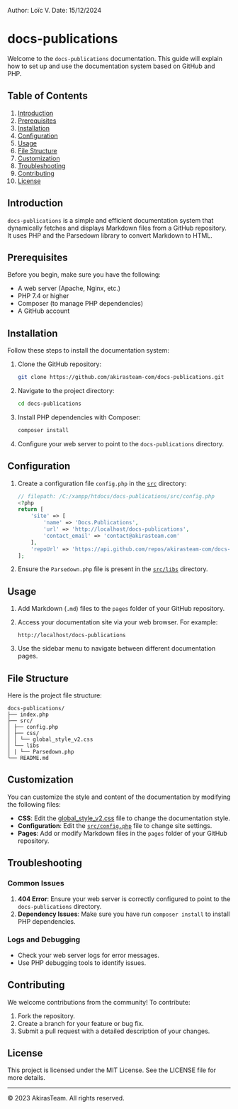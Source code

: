 Author: Loïc V.
Date: 15/12/2024

# docs-publications

Welcome to the `docs-publications` documentation. This guide will explain how to set up and use the documentation system based on GitHub and PHP.

## Table of Contents

1. [Introduction](#introduction)
2. [Prerequisites](#prerequisites)
3. [Installation](#installation)
4. [Configuration](#configuration)
5. [Usage](#usage)
6. [File Structure](#file-structure)
7. [Customization](#customization)
8. [Troubleshooting](#troubleshooting)
9. [Contributing](#contributing)
10. [License](#license)

## Introduction

`docs-publications` is a simple and efficient documentation system that dynamically fetches and displays Markdown files from a GitHub repository. It uses PHP and the Parsedown library to convert Markdown to HTML.

## Prerequisites

Before you begin, make sure you have the following:

- A web server (Apache, Nginx, etc.)
- PHP 7.4 or higher
- Composer (to manage PHP dependencies)
- A GitHub account

## Installation

Follow these steps to install the documentation system:

1. Clone the GitHub repository:

    ```bash
    git clone https://github.com/akirasteam-com/docs-publications.git
    ```

2. Navigate to the project directory:

    ```bash
    cd docs-publications
    ```

3. Install PHP dependencies with Composer:

    ```bash
    composer install
    ```

4. Configure your web server to point to the `docs-publications` directory.

## Configuration

1. Create a configuration file `config.php` in the [`src`](src) directory:

    ```php
    // filepath: /C:/xampp/htdocs/docs-publications/src/config.php
    <?php
    return [
        'site' => [
            'name' => 'Docs.Publications',
            'url' => 'http://localhost/docs-publications',
            'contact_email' => 'contact@akirasteam.com'
        ],
        'repoUrl' => 'https://api.github.com/repos/akirasteam-com/docs-publications/contents/pages'
    ];
    ```

2. Ensure the `Parsedown.php` file is present in the [`src/libs`](src/libs) directory.

## Usage

1. Add Markdown (`.md`) files to the `pages` folder of your GitHub repository.

2. Access your documentation site via your web browser. For example:

    ```
    http://localhost/docs-publications
    ```

3. Use the sidebar menu to navigate between different documentation pages.

## File Structure

Here is the project file structure:
```
docs-publications/
├── index.php
├── src/
│ ├── config.php
│ ├── css/
│ │ └── global_style_v2.css
│ └── libs
│ | └── Parsedown.php
└── README.md
```

## Customization

You can customize the style and content of the documentation by modifying the following files:

- **CSS**: Edit the [global_style_v2.css](http://_vscodecontentref_/1) file to change the documentation style.
- **Configuration**: Edit the [`src/config.php`](src/config.php) file to change site settings.
- **Pages**: Add or modify Markdown files in the `pages` folder of your GitHub repository.

## Troubleshooting

### Common Issues

1. **404 Error**: Ensure your web server is correctly configured to point to the `docs-publications` directory.
2. **Dependency Issues**: Make sure you have run `composer install` to install PHP dependencies.

### Logs and Debugging

- Check your web server logs for error messages.
- Use PHP debugging tools to identify issues.

## Contributing

We welcome contributions from the community! To contribute:

1. Fork the repository.
2. Create a branch for your feature or bug fix.
3. Submit a pull request with a detailed description of your changes.

## License

This project is licensed under the MIT License. See the LICENSE file for more details.

---

© 2023 AkirasTeam. All rights reserved.
